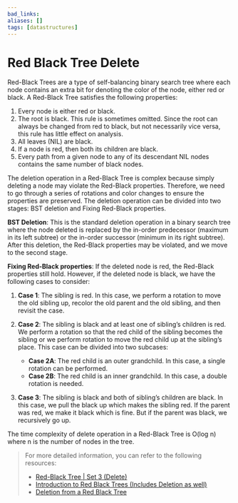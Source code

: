 ```yaml
---
bad_links:
aliases: []
tags: [datastructures]
---
```

# Red Black Tree Delete

Red-Black Trees are a type of self-balancing binary search tree where each node contains an extra bit for denoting the color of the node, either red or black. A Red-Black Tree satisfies the following properties:

1. Every node is either red or black.
2. The root is black. This rule is sometimes omitted. Since the root can always be changed from red to black, but not necessarily vice versa, this rule has little effect on analysis.
3. All leaves (NIL) are black.
4. If a node is red, then both its children are black.
5. Every path from a given node to any of its descendant NIL nodes contains the same number of black nodes.

The deletion operation in a Red-Black Tree is complex because simply deleting a node may violate the Red-Black properties. Therefore, we need to go through a series of rotations and color changes to ensure the properties are preserved. The deletion operation can be divided into two stages: BST deletion and Fixing Red-Black properties.

**BST Deletion**: This is the standard deletion operation in a binary search tree where the node deleted is replaced by the in-order predecessor (maximum in its left subtree) or the in-order successor (minimum in its right subtree). After this deletion, the Red-Black properties may be violated, and we move to the second stage.

**Fixing Red-Black properties**: If the deleted node is red, the Red-Black properties still hold. However, if the deleted node is black, we have the following cases to consider:

1. **Case 1**: The sibling is red. In this case, we perform a rotation to move the old sibling up, recolor the old parent and the old sibling, and then revisit the case.

2. **Case 2**: The sibling is black and at least one of sibling’s children is red. We perform a rotation so that the red child of the sibling becomes the sibling or we perform rotation to move the red child up at the sibling’s place. This case can be divided into two subcases:
    - **Case 2A**: The red child is an outer grandchild. In this case, a single rotation can be performed.
    - **Case 2B**: The red child is an inner grandchild. In this case, a double rotation is needed.

3. **Case 3**: The sibling is black and both of sibling’s children are black. In this case, we pull the black up which makes the sibling red. If the parent was red, we make it black which is fine. But if the parent was black, we recursively go up.

The time complexity of delete operation in a Red-Black Tree is O(log n) where n is the number of nodes in the tree.

> For more detailed information, you can refer to the following resources:
> - [Red-Black Tree | Set 3 (Delete)](https://www.geeksforgeeks.org/red-black-tree-set-3-delete-2/)
> - [Introduction to Red Black Trees (Includes Deletion as well)](https://www.coursera.org/lecture/data-structures/introduction-to-red-black-trees-TdnnZ)
> - [Deletion from a Red Black Tree](https://www.hackerearth.com/practice/data-structures/trees/red-black-tree/tutorial/)